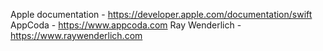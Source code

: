  Apple documentation - https://developer.apple.com/documentation/swift
 AppCoda - https://www.appcoda.com 
 Ray Wenderlich - https://www.raywenderlich.com